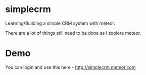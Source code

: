 # simplecrm
Learning/Building a simple CRM system with meteor.

There are a lot of things still need to be done as I explore meteor.

# Demo
You can login and use this here - 
http://simplecrm.meteor.com

